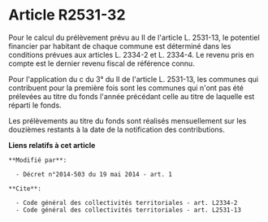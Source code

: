# Article R2531-32

Pour le calcul du prélèvement prévu au II de l'article L. 2531-13, le potentiel financier par habitant de chaque commune est
déterminé dans les conditions prévues aux articles L. 2334-2 et L. 2334-4. Le revenu pris en compte est le dernier revenu
fiscal de référence connu.

Pour l'application du c du 3° du II de l'article L. 2531-13, les communes qui contribuent pour la première fois sont les
communes qui n'ont pas été prélevées au titre du fonds l'année précédant celle au titre de laquelle est réparti le fonds. 

Les prélèvements au titre du fonds sont réalisés mensuellement sur les douzièmes restants à la date de la notification des
contributions.

**Liens relatifs à cet article**

	**Modifié par**:

	  - Décret n°2014-503 du 19 mai 2014 - art. 1

	**Cite**:

	  - Code général des collectivités territoriales - art. L2334-2
	  - Code général des collectivités territoriales - art. L2531-13
